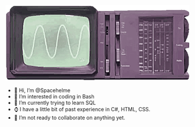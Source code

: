 ![](https://github.com/Spacehelme/Spacehelme/blob/main/ezgif-3-902c79f775-C2YyVzc8-unscreen-ezgif.com-effects.gif)


- 👋 Hi, I’m @Spacehelme
- 👀 I’m interested in coding in Bash
- 🌱 I’m currently trying to learn SQL
- ⌚ I have a little bit of past experience in C#, HTML, CSS.
- 💞️ I’m not ready to collaborate on anything yet.


<!---
Spacehelme/Spacehelme is a ✨ special ✨ repository because its `README.md` (this file) appears on your GitHub profile.
You can click the Preview link to take a look at your changes.
--->
